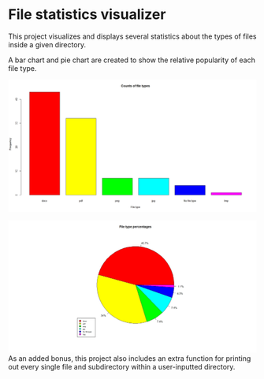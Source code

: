 # File statistics visualizer
This project visualizes and displays several statistics about the types of files inside a given directory.

A bar chart and pie chart are created to show the relative popularity of each file type.

![Bar chart](https://github.com/leeway64/File-statistics-visualizer/blob/master/Bar%20chart.jpeg)

![Pie chart](https://github.com/leeway64/File-statistics-visualizer/blob/master/Pie%20chart.jpeg)
As an added bonus, this project also includes an extra function for printing out every single file and subdirectory within a user-inputted directory.
